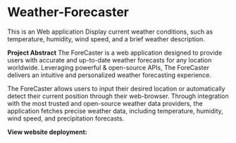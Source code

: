 # Weather-Forecaster
This is an Web application Display current weather conditions, such as temperature, humidity, wind speed, and a brief weather description.

**Project Abstract**
The ForeCaster is a web application designed to provide users with accurate and up-to-date weather forecasts for any location worldwide. Leveraging powerful & open-source APIs, The ForeCaster delivers an intuitive and personalized weather forecasting experience.

The ForeCaster allows users to input their desired location or automatically detect their current position through their web-browser. Through integration with the most trusted and open-source weather data providers, the application fetches precise weather data, including temperature, humidity, wind speed, and precipitation forecasts.

**View website deployment:**
